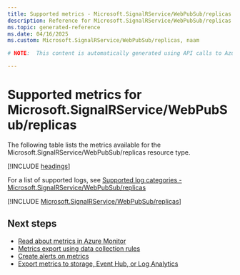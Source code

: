 ```yaml
---
title: Supported metrics - Microsoft.SignalRService/WebPubSub/replicas
description: Reference for Microsoft.SignalRService/WebPubSub/replicas metrics in Azure Monitor.
ms.topic: generated-reference
ms.date: 04/16/2025
ms.custom: Microsoft.SignalRService/WebPubSub/replicas, naam

# NOTE:  This content is automatically generated using API calls to Azure. Any edits made on these files will be overwritten in the next run of the script. 

---
```


  
# Supported metrics for Microsoft.SignalRService/WebPubSub/replicas
  
The following table lists the metrics available for the Microsoft.SignalRService/WebPubSub/replicas resource type.  
  
  
[!INCLUDE [headings](~/reusable-content/ce-skilling/azure/includes/azure-monitor/reference/metrics/metrics-headings.md)]  
  
  
  
For a list of supported logs, see [Supported log categories - Microsoft.SignalRService/WebPubSub/replicas](../supported-logs/microsoft-signalrservice-webpubsub-replicas-logs.md)  
  
 

[!INCLUDE [Microsoft.SignalRService/WebPubSub/replicas](~/reusable-content/ce-skilling/azure/includes/azure-monitor/reference/metrics/microsoft-signalrservice-webpubsub-replicas-metrics-include.md)]  



## Next steps

- [Read about metrics in Azure Monitor](/azure/azure-monitor/data-platform)
- [Metrics export using data collection rules](/azure/azure-monitor/essentials/data-collection-metrics)
- [Create alerts on metrics](/azure/azure-monitor/alerts/alerts-overview)
- [Export metrics to storage, Event Hub, or Log Analytics](/azure/azure-monitor/essentials/platform-logs-overview)
